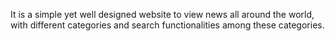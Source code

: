 It is a simple yet well designed website to view news all around the world, with different categories and search functionalities among these categories.
